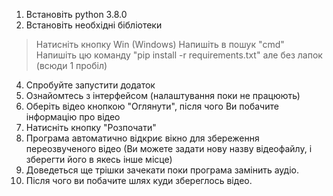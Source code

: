 1. Встановіть python 3.8.0
2. Встановіть необхідні бібліотеки
  > Натисніть кнопку Win (Windows)
  > Напишіть в пошук "cmd"
  > Напишіть цю команду "pip install -r requirements.txt" але без лапок (всюди 1 пробіл)
4. Спробуйте запустити додаток
5. Ознайомтесь з інтерфейсом (налаштування поки не працюють)
6. Оберіть відео кнопкою "Оглянути", після чого Ви побачите інформацію про відео
7. Натисніть кнопку "Розпочати"
8. Програма автоматично відкриє вікно для збереження переозвученого відео 
(Ви можете задати нову назву відеофайлу, і зберегти його в якесь інше місце)
9. Доведеться ще трішки зачекати поки програма замінить аудіо.
10. Після чого ви побачите шлях куди збереглось відео.
